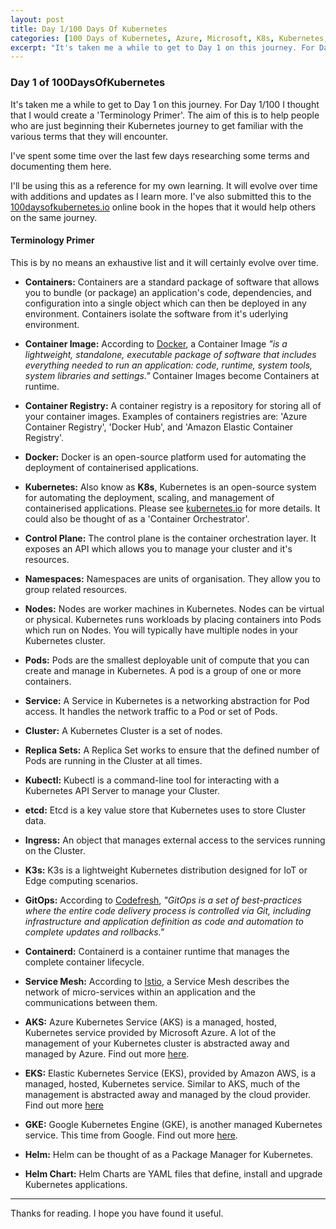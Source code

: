 ```yaml
---
layout: post
title: Day 1/100 Days Of Kubernetes
categories: [100 Days of Kubernetes, Azure, Microsoft, K8s, Kubernetes, Cloud Native]
excerpt: "It's taken me a while to get to Day 1 on this journey. For Day 1/100 I thought that I would create a 'Terminology Primer'. The aim of this is to help people who are just beginning their Kubernetes journey to get familiar with the various terms that they will encounter."
---
```


### Day 1 of 100DaysOfKubernetes

It's taken me a while to get to Day 1 on this journey. For Day 1/100 I thought that I would create a 'Terminology Primer'. The aim of this is to help people who are just beginning their Kubernetes journey to get familiar with the various terms that they will encounter.

I've spent some time over the last few days researching some terms and documenting them here.

I'll be using this as a reference for my own learning. It will evolve over time with additions and updates as I learn more. I've also submitted this to the [100daysofkubernetes.io](https://100daysofkubernetes.io/) online book in the hopes that it would help others on the same journey.

#### Terminology Primer

This is by no means an exhaustive list and it will certainly evolve over time.

- **Containers:** Containers are a standard package of software that allows you to bundle (or package) an application's code, dependencies, and configuration into a single object which can then be deployed in any environment. Containers isolate the software from it's uderlying environment.

- **Container Image:** According to [Docker](https://www.docker.com/resources/what-container), a Container Image *"is a lightweight, standalone, executable package of software that includes everything needed to run an application: code, runtime, system tools, system libraries and settings."* Container Images become Containers at runtime.

- **Container Registry:** A container registry is a repository for storing all of your container images. Examples of containers registries are: 'Azure Container Registry', 'Docker Hub', and 'Amazon Elastic Container Registry'.

- **Docker:** Docker is an open-source platform used for automating the deployment of containerised applications.

- **Kubernetes:** Also know as **K8s**, Kubernetes is an open-source system for automating the deployment, scaling, and management of containerised applications. Please see [kubernetes.io](https://kubernetes.io/) for more details. It could also be thought of as a 'Container Orchestrator'.

- **Control Plane:** The control plane is the container orchestration layer. It exposes an API which allows you to manage your cluster and it's resources.

- **Namespaces:** Namespaces are units of organisation. They allow you to group related resources.

- **Nodes:** Nodes are worker machines in Kubernetes. Nodes can be virtual or physical. Kubernetes runs workloads by placing containers into Pods which run on Nodes. You will typically have multiple nodes in your Kubernetes cluster.

- **Pods:** Pods are the smallest deployable unit of compute that you can create and manage in Kubernetes. A pod is a group of one or more containers.

- **Service:** A Service in Kubernetes is a networking abstraction for Pod access. It handles the network traffic to a Pod or set of Pods.

- **Cluster:** A Kubernetes Cluster is a set of nodes.

- **Replica Sets:** A Replica Set works to ensure that the defined number of Pods are running in the Cluster at all times.

- **Kubectl:** Kubectl is a command-line tool for interacting with a Kubernetes API Server to manage your Cluster.

- **etcd:** Etcd is a key value store that Kubernetes uses to store Cluster data.

- **Ingress:** An object that manages external access to the services running on the Cluster.

- **K3s:** K3s is a lightweight Kubernetes distribution designed for IoT or Edge computing scenarios.

- **GitOps:** According to [Codefresh](https://codefresh.io/gitops/), *"GitOps is a set of best-practices where the entire code delivery process is controlled via Git, including infrastructure and application definition as code and automation to complete updates and rollbacks."*

- **Containerd:** Containerd is a container runtime that manages the complete container lifecycle.

- **Service Mesh:** According to [Istio](https://istio.io/latest/docs/concepts/what-is-istio/), a Service Mesh describes the network of micro-services within an application and the communications between them.

- **AKS:** Azure Kubernetes Service (AKS) is a managed, hosted, Kubernetes service provided by Microsoft Azure. A lot of the management of your Kubernetes cluster is abstracted away and managed by Azure. Find out more [here](https://docs.microsoft.com/en-us/azure/aks/intro-kubernetes).

- **EKS:** Elastic Kubernetes Service (EKS), provided by Amazon AWS, is a managed, hosted, Kubernetes service. Similar to AKS, much of the management is abstracted away and managed by the cloud provider. Find out more [here](https://aws.amazon.com/eks)

- **GKE:** Google Kubernetes Engine (GKE), is another managed Kubernetes service. This time from Google. Find out more [here](https://cloud.google.com/kubernetes-engine/docs/concepts/kubernetes-engine-overview).

- **Helm:** Helm can be thought of as a Package Manager for Kubernetes.

- **Helm Chart:** Helm Charts are YAML files that define, install and upgrade Kubernetes applications.

---

Thanks for reading. I hope you have found it useful.